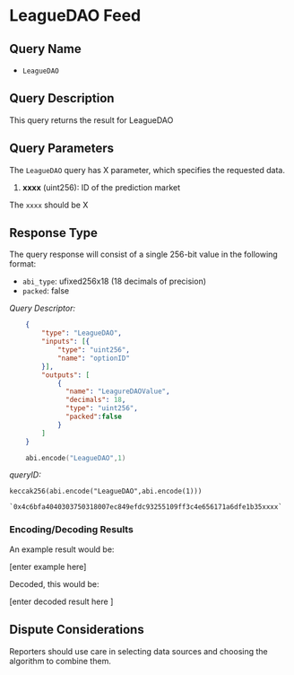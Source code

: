 # LeagueDAO Feed

## Query Name

- `LeagueDAO`

## Query Description

This query returns the result for LeagueDAO

## Query Parameters

The `LeagueDAO` query has X parameter, which specifies the requested data.  

1. **xxxx** (uint256): ID of the prediction market

The `xxxx` should be X

## Response Type

The query response will consist of a single 256-bit value in the following format:

- `abi_type`: ufixed256x18 (18 decimals of precision)
- `packed`: false

*Query Descriptor:*

```json
    {
        "type": "LeagueDAO",
        "inputs": [{
            "type": "uint256",
            "name": "optionID"
        }],
        "outputs": [
            {
              "name": "LeagureDAOValue",
              "decimals": 18,
              "type": "uint256",
              "packed":false
            }
        ]
    }
```

```s
    abi.encode("LeagueDAO",1)
```

*queryID:*

    keccak256(abi.encode("LeagueDAO",abi.encode(1)))

    `0x4c6bfa4040303750318007ec849efdc93255109ff3c4e656171a6dfe1b35xxxx`

### Encoding/Decoding Results

An example result would be:

[enter example here]

Decoded, this would be:

[enter decoded result here ]


## Dispute Considerations

Reporters should use care in selecting data sources and choosing the algorithm to combine them.
